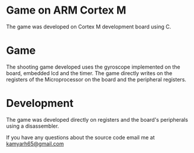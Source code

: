 # Game on ARM Cortex M 

The game was developed on Cortex M development board using C.

# Game

The shooting game developed uses the gyroscope implemented on the board, embedded lcd and the timer. The game directly writes on the registers of the Microprocessor on the board and the peripheral registers.

# Development

The game was developed directly on registers and the board's peripherals using a disassembler. 


If you have any questions about the source code email me at kamyarh65@gmail.com
